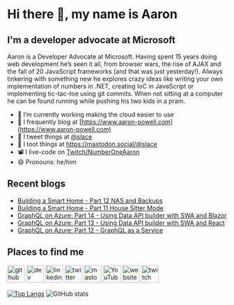 # Hi there 👋, my name is Aaron

## I'm a developer advocate at Microsoft

Aaron is a Developer Advocate at Microsoft. Having spent 15 years doing web development he’s seen it all, from browser wars, the rise of AJAX and the fall of 20 JavaScript frameworks (and that was just yesterday!). Always tinkering with something new he explores crazy ideas like writing your own implementation of numbers in .NET, creating IoC in JavaScript or implementing tic-tac-toe using git commits. When not sitting at a computer he can be found running while pushing his two kids in a pram.

- 🔭 I’m currently working making the cloud easier to use
- 📄 I frequently blog at [https://www.aaron-powell.com](https://www.aaron-powell.com)
- 📣 I tweet things at [@slace](https://twitter.com/slace)
- 📣 I toot things at <a rel="me" href="https://mastodon.social/@slace">https://mastodon.social/@slace</a>
- 📽 I live-code on [Twitch/NumberOneAaron](https://www.twitch.tv/numberoneaaron)
- 😄 Pronouns: he/him

## Recent blogs

<!--START_SECTION:posts-->
* [Building a Smart Home - Part 12 NAS and Backups](https:&#x2F;&#x2F;www.aaron-powell.com&#x2F;posts&#x2F;2023-06-22-building-a-smart-home---part-12-nas-and-backups&#x2F;)
* [Building a Smart Home - Part 11 House Sitter Mode](https:&#x2F;&#x2F;www.aaron-powell.com&#x2F;posts&#x2F;2023-04-27-building-a-smart-home---part-11-house-sitter-mode&#x2F;)
* [GraphQL on Azure: Part 14 - Using Data API builder with SWA and Blazor](https:&#x2F;&#x2F;www.aaron-powell.com&#x2F;posts&#x2F;2023-03-16-graphql-on-azure-part-14-using-dab-with-swa-and-blazor&#x2F;)
* [GraphQL on Azure: Part 13 - Using Data API builder with SWA and React](https:&#x2F;&#x2F;www.aaron-powell.com&#x2F;posts&#x2F;2023-03-16-graphql-on-azure-part-13-using-dab-with-swa-and-react&#x2F;)
* [GraphQL on Azure: Part 12 - GraphQL as a Service](https:&#x2F;&#x2F;www.aaron-powell.com&#x2F;posts&#x2F;2023-03-16-graphql-on-azure-part-12-graphql-as-a-service&#x2F;)
<!--END_SECTION:posts-->

## Places to find me

[<img src='https://cdn.jsdelivr.net/npm/simple-icons@3.0.1/icons/github.svg' alt='github' height='40'>](https://github.com/aaronpowell) [<img src='https://cdn.jsdelivr.net/npm/simple-icons@3.0.1/icons/dev-dot-to.svg' alt='dev' height='40'>](https://dev.to/aaronpowell) [<img src='https://cdn.jsdelivr.net/npm/simple-icons@3.0.1/icons/linkedin.svg' alt='linkedin' height='40'>](https://www.linkedin.com/in/aaron-powell-66038631/) [<img src='https://cdn.jsdelivr.net/npm/simple-icons@3.0.1/icons/twitter.svg' alt='twitter' height='40'>](https://twitter.com/slace) <a rel="me" href="https://mastodon.social/@slace"><img src='https://cdn.jsdelivr.net/npm/simple-icons@3.0.1/icons/mastodon.svg' alt='mastodon' height='40'></a> [<img src='https://cdn.jsdelivr.net/npm/simple-icons@3.0.1/icons/youtube.svg' alt='YouTube' height='40'>](https://www.youtube.com/channel/aaronpowelldev) [<img src='https://cdn.jsdelivr.net/npm/simple-icons@3.0.1/icons/icloud.svg' alt='website' height='40'>](https://www.aaron-powell.com) [<img src='https://cdn.jsdelivr.net/npm/simple-icons@3.0.1/icons/twitch.svg' alt='twitch' height='40'>](https://www.twitch.tv/numberoneaaron)

[![Top Langs](https://github-readme-stats.vercel.app/api/top-langs/?username=aaronpowell)](https://github.com/anuraghazra/github-readme-stats) ![GitHub stats](https://github-readme-stats.vercel.app/api?username=aaronpowell&show_icons=true)
